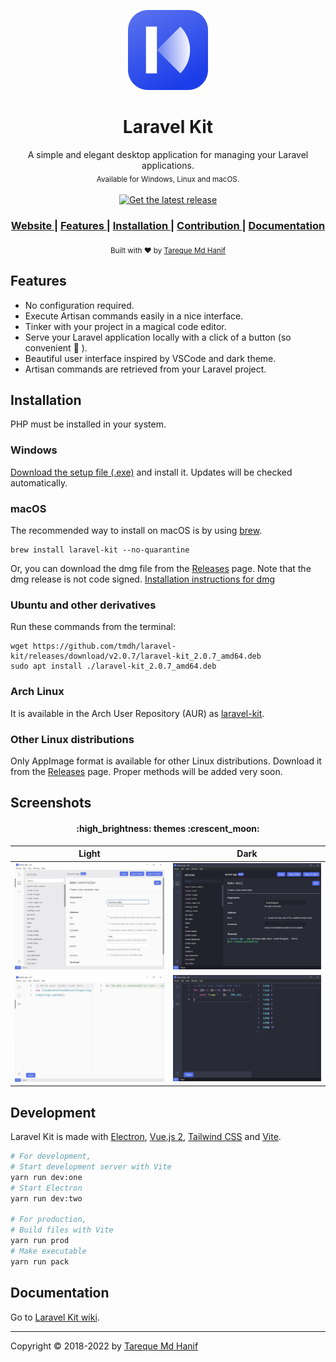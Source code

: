 <p align="center">
  <img src="./build/icon.png" height="128">
</p>
<h1 align="center">Laravel Kit</h1>
<div align="center">
  A simple and elegant desktop application for managing your Laravel applications.<br>
  <sub>Available for Windows, Linux and macOS.</sub>
</div>
<br>
<div align="center">
  <!-- Version -->
  <a href="https://github.com/tmdh/laravel-kit/releases/latest">
    <img src="https://badgen.net/github/release/tmdh/laravel-kit" alt="Get the latest release">
  </a>
</div>
<div align="center">
  <h3>
    <a href="https://tmdh.github.io/laravel-kit/">
      Website
    </a>
    <span> | </span>
    <a href="https://github.com/tmdh/laravel-kit#features">
      Features
    </a>
    <span> | </span>
    <a href="https://github.com/tmdh/laravel-kit#download">
      Installation
    </a>
    <span> | </span>
    <a href="https://github.com/tmdh/laravel-kit#contribution">
      Contribution
    </a>
    <span> | </span>
    <a href="https://github.com/tmdh/laravel-kit/wiki">
      Documentation
    </a>
  </h3>
</div>
<div align="center">
  <sub>
  Built with ❤︎ by <a href="https://github.com/tmdh">Tareque Md Hanif</a>
  </sub>
</div>

## Features

- No configuration required.
- Execute Artisan commands easily in a nice interface.
- Tinker with your project in a magical code editor.
- Serve your Laravel application locally with a click of a button (so convenient :star_struck: ).
- Beautiful user interface inspired by VSCode and dark theme.
- Artisan commands are retrieved from your Laravel project.

## Installation

PHP must be installed in your system.

### Windows

[Download the setup file (.exe)](https://github.com/tmdh/laravel-kit/releases/latest) and install it. Updates will be checked automatically.

### macOS

The recommended way to install on macOS is by using [brew](https://brew.sh/).

```
brew install laravel-kit --no-quarantine
```

Or, you can download the dmg file from the [Releases](https://github.com/tmdh/laravel-kit/releases/latest) page. Note that the dmg release is not code signed. [Installation instructions for dmg](https://github.com/tmdh/laravel-kit/issues/40#issuecomment-1085726076)

### Ubuntu and other derivatives

Run these commands from the terminal:

```
wget https://github.com/tmdh/laravel-kit/releases/download/v2.0.7/laravel-kit_2.0.7_amd64.deb
sudo apt install ./laravel-kit_2.0.7_amd64.deb
```

### Arch Linux

It is available in the Arch User Repository (AUR) as [laravel-kit](https://aur.archlinux.org/packages/laravel-kit).

### Other Linux distributions

Only AppImage format is available for other Linux distributions. Download it from the [Releases](https://github.com/tmdh/laravel-kit/releases/latest) page. Proper methods will be added very soon.

## Screenshots

<h4 align="center"> :high_brightness: themes :crescent_moon: </h4>

|               Light                |               Dark                |
| :--------------------------------: | :-------------------------------: |
| ![](screenshots/artisan-light.jpg) | ![](screenshots/artisan-dark.jpg) |
| ![](screenshots/tinker-light.jpg)  | ![](screenshots/tinker-dark.jpg)  |

## Development

Laravel Kit is made with [Electron](https://electronjs.org), [Vue.js 2](https://vuejs.org), [Tailwind CSS](https://tailwindcss.com) and [Vite](https://vitejs.dev).

```bash
# For development,
# Start development server with Vite
yarn run dev:one
# Start Electron
yarn run dev:two

# For production,
# Build files with Vite
yarn run prod
# Make executable
yarn run pack
```

## Documentation

Go to [Laravel Kit wiki](https://github.com/tmdh/laravel-kit/wiki).

---

Copyright © 2018-2022 by [Tareque Md Hanif](https://github.com/tmdh)

